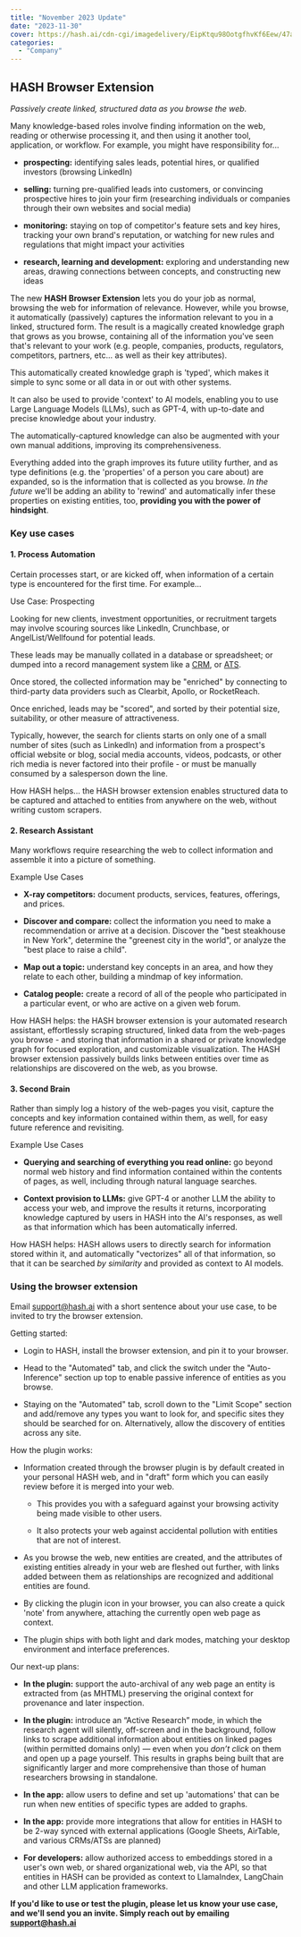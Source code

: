 ```yaml
---
title: "November 2023 Update"
date: "2023-11-30"
cover: https://hash.ai/cdn-cgi/imagedelivery/EipKtqu98OotgfhvKf6Eew/47a7adf6-b78f-45b5-491e-67545e825200/public
categories: 
  - "Company"
---
```


## HASH Browser Extension

_Passively create linked, structured data as you browse the web._

Many knowledge-based roles involve finding information on the web, reading or otherwise processing it, and then using it another tool, application, or workflow. For example, you might have responsibility for...

- **prospecting:** identifying sales leads, potential hires, or qualified investors (browsing LinkedIn)

- **selling:** turning pre-qualified leads into customers, or convincing prospective hires to join your firm (researching individuals or companies through their own websites and social media)

- **monitoring:** staying on top of competitor's feature sets and key hires, tracking your own brand's reputation, or watching for new rules and regulations that might impact your activities

- **research, learning and development:** exploring and understanding new areas, drawing connections between concepts, and constructing new ideas

The new **HASH Browser Extension** lets you do your job as normal, browsing the web for information of relevance. However, while you browse, it automatically (passively) captures the information relevant to you in a linked, structured form. The result is a magically created knowledge graph that grows as you browse, containing all of the information you've seen that's relevant to your work (e.g. people, companies, products, regulators, competitors, partners, etc... as well as their key attributes).

This automatically created knowledge graph is 'typed', which makes it simple to sync some or all data in or out with other systems.

It can also be used to provide 'context' to AI models, enabling you to use Large Language Models (LLMs), such as GPT-4, with up-to-date and precise knowledge about your industry.

The automatically-captured knowledge can also be augmented with your own manual additions, improving its comprehensiveness.

Everything added into the graph improves its future utility further, and as type definitions (e.g. the 'properties' of a person you care about) are expanded, so is the information that is collected as you browse. _In the future_ we'll be adding an ability to 'rewind' and automatically infer these properties on existing entities, too, **providing you with the power of hindsight**.

### **Key use cases**

#### 1\. Process Automation

Certain processes start, or are kicked off, when information of a certain type is encountered for the first time. For example...

Use Case: Prospecting

Looking for new clients, investment opportunities, or recruitment targets may involve scouring sources like LinkedIn, Crunchbase, or AngelList/Wellfound for potential leads.

These leads may be manually collated in a database or spreadsheet; or dumped into a record management system like a [CRM](https://hash.ai/glossary/crm), or [ATS](https://hash.ai/glossary/ats).

Once stored, the collected information may be "enriched" by connecting to third-party data providers such as Clearbit, Apollo, or RocketReach.

Once enriched, leads may be "scored", and sorted by their potential size, suitability, or other measure of attractiveness.

Typically, however, the search for clients starts on only one of a small number of sites (such as LinkedIn) and information from a prospect's official website or blog, social media accounts, videos, podcasts, or other rich media is never factored into their profile - or must be manually consumed by a salesperson down the line.

How HASH helps... the HASH browser extension enables structured data to be captured and attached to entities from anywhere on the web, without writing custom scrapers.

#### 2\. Research Assistant

Many workflows require researching the web to collect information and assemble it into a picture of something.

Example Use Cases

- **X-ray competitors:** document products, services, features, offerings, and prices.

- **Discover and compare:** collect the information you need to make a recommendation or arrive at a decision. Discover the "best steakhouse in New York", determine the "greenest city in the world", or analyze the "best place to raise a child".

- **Map out a topic:** understand key concepts in an area, and how they relate to each other, building a mindmap of key information.

- **Catalog people:** create a record of all of the people who participated in a particular event, or who are active on a given web forum.

How HASH helps: the HASH browser extension is your automated research assistant, effortlessly scraping structured, linked data from the web-pages you browse - and storing that information in a shared or private knowledge graph for focused exploration, and customizable visualization. The HASH browser extension passively builds links between entities over time as relationships are discovered on the web, as you browse.

#### 3\. Second Brain

Rather than simply log a history of the web-pages you visit, capture the concepts and key information contained within them, as well, for easy future reference and revisiting.

Example Use Cases

- **Querying and searching of everything you read online:** go beyond normal web history and find information contained within the contents of pages, as well, including through natural language searches.

- **Context provision to LLMs:** give GPT-4 or another LLM the ability to access your web, and improve the results it returns, incorporating knowledge captured by users in HASH into the AI's responses, as well as that information which has been automatically inferred.

How HASH helps: HASH allows users to directly search for information stored within it, and automatically "vectorizes" all of that information, so that it can be searched _by similarity_ and provided as context to AI models.

### Using the browser extension

Email [support@hash.ai](mailto:support@hash.ai) with a short sentence about your use case, to be invited to try the browser extension.

Getting started:

- Login to HASH, install the browser extension, and pin it to your browser.

- Head to the "Automated" tab, and click the switch under the "Auto-Inference" section up top to enable passive inference of entities as you browse.

- Staying on the "Automated" tab, scroll down to the "Limit Scope" section and add/remove any types you want to look for, and specific sites they should be searched for on. Alternatively, allow the discovery of entities across any site.

How the plugin works:

- Information created through the browser plugin is by default created in your personal HASH web, and in "draft" form which you can easily review before it is merged into your web.
    - This provides you with a safeguard against your browsing activity being made visible to other users.
    
    - It also protects your web against accidental pollution with entities that are not of interest.

- As you browse the web, new entities are created, and the attributes of existing entities already in your web are fleshed out further, with links added between them as relationships are recognized and additional entities are found.

- By clicking the plugin icon in your browser, you can also create a quick 'note' from anywhere, attaching the currently open web page as context.

- The plugin ships with both light and dark modes, matching your desktop environment and interface preferences.

Our next-up plans:

- **In the plugin:** support the auto-archival of any web page an entity is extracted from (as MHTML) preserving the original context for provenance and later inspection.

- **In the plugin:** introduce an “Active Research” mode, in which the research agent will silently, off-screen and in the background, follow links to scrape additional information about entities on linked pages (within permitted domains only) — even when you _don’t click_ on them and open up a page yourself. This results in graphs being built that are significantly larger and more comprehensive than those of human researchers browsing in standalone.

- **In the app:** allow users to define and set up 'automations' that can be run when new entities of specific types are added to graphs.

- **In the app:** provide more integrations that allow for entities in HASH to be 2-way synced with external applications (Google Sheets, AirTable, and various CRMs/ATSs are planned)

- **For developers:** allow authorized access to embeddings stored in a user's own web, or shared organizational web, via the API, so that entities in HASH can be provided as context to LlamaIndex, LangChain and other LLM application frameworks.

**If you'd like to use or test the plugin, please let us know your use case, and we'll send you an invite. Simply reach out by emailing [support@hash.ai](mailto:support@hash.ai)**
